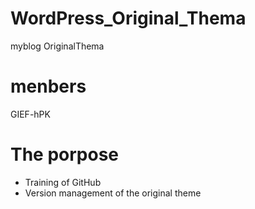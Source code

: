 # WordPress_Original_Thema
myblog OriginalThema

# menbers
GIEF-hPK

# The porpose
* Training of GitHub
* Version management of the original theme

